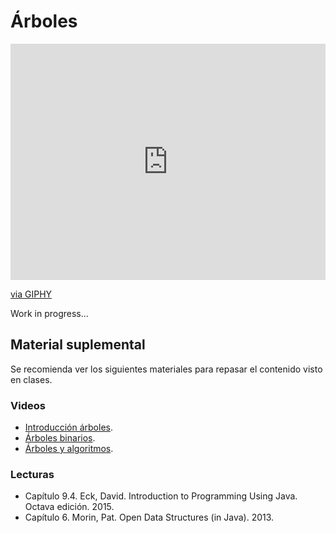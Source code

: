 # Árboles

<!-- **Presentaciones:** -->

<!-- - [Arreglos](https://github.com/sivanahamer/programacion-1/blob/main/06-Arreglos/pres/10-Arrays.pdf) -->

<div style="width:100%;height:0;padding-bottom:75%;position:relative;"><iframe src="https://giphy.com/embed/1XgIXQEzBu6ZWappVu" width="100%" height="100%" style="position:absolute" frameBorder="0" class="giphy-embed" allowFullScreen></iframe></div><p><a href="https://giphy.com/gifs/gif-this-hammer-under-construction-hammered-1XgIXQEzBu6ZWappVu">via GIPHY</a></p>

Work in progress...

## Material suplemental

Se recomienda ver los siguientes materiales para repasar el contenido visto en clases.

### Videos

- [Introducción árboles](https://www.youtube.com/watch?v=qH6yxkw0u78&list=PL2_aWCzGMAwI3W_JlcBbtYTwiQSsOTa6P&index=25).
- [Árboles binarios](https://www.youtube.com/watch?v=H5JubkIy_p8).
- [Árboles y algoritmos](https://www.youtube.com/watch?v=oSWTXtMglKE).

### Lecturas

- Capítulo 9.4. Eck, David. Introduction to Programming Using Java. Octava edición. 2015.
- Capítulo 6. Morin, Pat. Open Data Structures (in Java). 2013.
